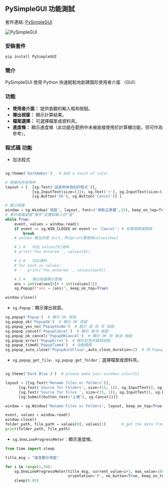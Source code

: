 ## PySimpleGUI 功能測試

套件連結: [PySimpleGUI](https://www.pysimplegui.com/)

![PySimpleGUI](https://www.pysimplegui.com/assets/front/home-page/img/header.png)

### 安裝套件
```python
pip install PySimpleGUI
```

### 簡介
PySimpleGUI 使用 Python 快速輕鬆地創建圖形使用者介面 （GUI）

### 功能
* **使用者介面：** 提供直觀的輸入框和按鈕。
* **彈出視窗：** 顯示計算結果。
* **檔案選擇：** 可選擇檔案或資料夾。
* **進度條：** 顯示進度條（此功能在範例中未被直接使用於計算機功能，但可作為參考）。

### 程式碼 功能
* 加法程式
```python

sg.theme('DarkAmber')   # Add a touch of color

# 視窗內所有物件
layout = [  [sg.Text('這是用來相加的程式')],
            [sg.InputText(size=(3)), sg.Text('+'), sg.InputText(size=(3))],
            [sg.Button('Ok'), sg.Button('Cancel')] ]

# 建立視窗
window = sg.Window('視窗', layout, font=('微軟正黑體',15), keep_on_top=True)
# 事件循環處理“事件”並獲取輸入的“值”
while True:
    event, values = window.read()
    if event == sg.WIN_CLOSED or event == 'Cancel': # 如果視窗被關掉
        break
    # values 輸出的是 dict，所以print要使用values[key]

    # 1 #   印出 values[0]資料
    # print('You entered ', values[0])

    # 2 #   印出資料
    # for each in values:
    #     print('You entered ', values[each])

    # 3 #   彈出視窗顯示答案
    ans = int(values[0]) + int(values[1])
    sg.Popup(f"ans = {ans}", keep_on_top=True)

window.close()
```

* `sg.Popup`：顯示彈出視窗。
```python
sg.popup('Popup')  # 顯示 OK 按鈕
sg.popup_ok('PopupOk')  # 顯示 OK 按鈕
sg.popup_yes_no('PopupYesNo')  # 顯示 是 和 否 按鈕
sg.popup_cancel('PopupCancel')  # 顯示 取消 按鈕
sg.popup_ok_cancel('PopupOKCancel')  # 顯示 OK 和 取消 按鈕
sg.popup_error('PopupError')  # 顯示紅色的錯誤按鈕
sg.popup_timed('PopupTimed')  # 自動關閉
sg.popup_auto_close('PopupAutoClose',auto_close_duration=2)  # 同 PopupTimed
```

* `sg.popup_get_file`、`sg.popup_get_folder`：選擇檔案或資料夾。
```python

sg.theme('Dark Blue 3')  # please make your windows colorful

layout = [[sg.Text('Rename files or folders')],
      [sg.Text('Source for Folders', size=(15, 1)), sg.InputText(), sg.FolderBrowse()],
      [sg.Text('Source for Files ', size=(15, 1)), sg.InputText(), sg.FileBrowse()],
      [sg.Submit(button_text="上傳"), sg.Cancel()]]

window = sg.Window('Rename Files or Folders', layout, keep_on_top=True)

event, values = window.read()
window.close()
folder_path, file_path = values[0], values[1]       # get the data from the values dictionary
print(folder_path, file_path)
```

* `sg.OneLineProgressMeter`：顯示進度條。
```python
from time import sleep

title_msg = "進度顯示視窗"

for i in range(1,50):
    sg.OneLineProgressMeter(title_msg, current_value=i+1, max_value=100,
                            orientation='h', no_button=True, keep_on_top=True)
    sleep(0.05)
```
